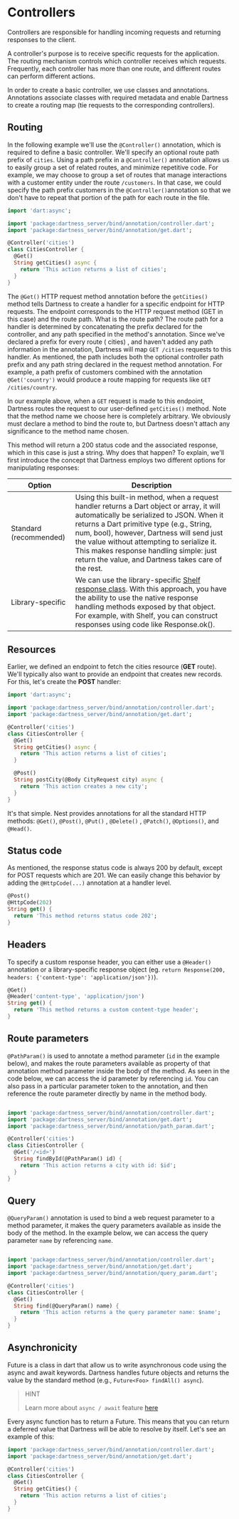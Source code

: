 # Controllers

Controllers are responsible for handling incoming requests and returning responses to the client.

A controller's purpose is to receive specific requests for the application. The routing mechanism controls which
controller receives which requests. Frequently, each controller has more than one route, and different routes can
perform different actions.

In order to create a basic controller, we use classes and annotations. Annotations associate classes with required
metadata and enable Dartness to create a routing map (tie requests to the corresponding controllers).

## Routing

In the following example we'll use the `@Controller()` annotation, which is required to define a basic controller.
We'll
specify an optional route path prefix of `cities`. Using a path prefix in a `@Controller()` annotation
allows us to easily group a set of related routes, and minimize repetitive code. For example, we may choose to group a
set of routes that manage interactions with a customer entity under the route `/customers`. In that case, we could
specify the path prefix customers in the `@Controller()`annotation so that we don't have to repeat that portion of the
path for each route in the file.

```dart
import 'dart:async';

import 'package:dartness_server/bind/annotation/controller.dart';
import 'package:dartness_server/bind/annotation/get.dart';

@Controller('cities')
class CitiesController {
  @Get()
  String getCities() async {
    return 'This action returns a list of cities';
  }
}
```

The `@Get()` HTTP request method annotation before the `getCities()` method tells Dartness to create a handler for a
specific
endpoint for HTTP requests. The endpoint corresponds to the HTTP request method (GET in this case) and the route path.
What is the route path? The route path for a handler is determined by concatenating the prefix declared for
the controller, and any path specified in the method's annotation. Since we've declared a prefix for every route (
cities)
,
and haven't added any path information in the annotation, Dartness will map `GET /cities` requests to this handler. As
mentioned,
the path includes both the optional controller path prefix and any path string declared in the request method
annotation.
For example, a path prefix of customers combined with the annotation `@Get('country')` would produce a route mapping for
requests like `GET /cities/country`.

In our example above, when a `GET` request is made to this endpoint, Dartness routes the request to our user-defined
`getCities()` method. Note that the method name we choose here is completely arbitrary. We obviously must declare a
method to bind the route to, but Dartness doesn't attach any significance to the method name chosen.

This method will return a 200 status code and the associated response, which in this case is just a string. Why does
that happen? To explain, we'll first introduce the concept that Dartness employs two different options for manipulating
responses:

| Option                 | Description                                                                                                                                                                                                                                                                                                                                                                      |
| ---------------------- | -------------------------------------------------------------------------------------------------------------------------------------------------------------------------------------------------------------------------------------------------------------------------------------------------------------------------------------------------------------------------------- |
| Standard (recommended) | Using this built-in method, when a request handler returns a Dart object or array, it will automatically be serialized to JSON. When it returns a Dart primitive type (e.g., String, num, bool), however, Dartness will send just the value without attempting to serialize it. This makes response handling simple: just return the value, and Dartness takes care of the rest. |
| Library-specific       | We can use the library-specific [Shelf response class](https://pub.dev/documentation/shelf/latest/shelf/Response-class.html). With this approach, you have the ability to use the native response handling methods exposed by that object. For example, with Shelf, you can construct responses using code like Response.ok().                                                   |

## Resources

Earlier, we defined an endpoint to fetch the cities resource (**GET** route). We'll typically also want to provide an
endpoint
that creates new records. For this, let's create the **POST** handler:

```dart
import 'dart:async';

import 'package:dartness_server/bind/annotation/controller.dart';
import 'package:dartness_server/bind/annotation/get.dart';

@Controller('cities')
class CitiesController {
  @Get()
  String getCities() async {
    return 'This action returns a list of cities';
  }

  @Post()
  String postCity(@Body CityRequest city) async {
    return 'This action creates a new city';
  }
}
```

It's that simple. Nest provides annotations for all the standard HTTP methods: `@Get()`, `@Post()`, `@Put()`
, `@Delete()`
, `@Patch()`, `@Options()`, and `@Head()`.

## Status code

As mentioned, the response status code is always 200 by default, except for POST requests which are 201. We can easily
change this behavior by adding the `@HttpCode(...)` annotation at a handler level.

```dart
@Post()
@HttpCode(202)
String get() {
  return 'This method returns status code 202';
}
```

## Headers

To specify a custom response header, you can either use a `@Header()` annotation or a library-specific response object
(eg. `return Response(200, headers: {'content-type': 'application/json'})`).

```dart
@Get()
@Header('content-type', 'application/json')
String get() {
  return 'This method returns a custom content-type header';
}
```

## Route parameters

`@PathParam()` is used to annotate a method parameter (`id` in the example below), and makes the route parameters
available as property of that annotation method parameter inside the body of the method. As seen in the code below, we
can access the id parameter by referencing `id`. You can also pass in a particular parameter token to the annotation,
and then reference the route parameter directly by name in the method body.

```dart

import 'package:dartness_server/bind/annotation/controller.dart';
import 'package:dartness_server/bind/annotation/get.dart';
import 'package:dartness_server/bind/annotation/path_param.dart';

@Controller('cities')
class CitiesController {
  @Get('/<id>')
  String findById(@PathParam() id) {
    return 'This action returns a city with id: $id';
  }
}
```

## Query

`@QueryParam()` annotation is used to bind a web request parameter to a method parameter, it makes the query parameters
available
as inside the body of the method. In the example below, we can access the query parameter `name` by referencing `name`.

```dart

import 'package:dartness_server/bind/annotation/controller.dart';
import 'package:dartness_server/bind/annotation/get.dart';
import 'package:dartness_server/bind/annotation/query_param.dart';

@Controller('cities')
class CitiesController {
  @Get()
  String find(@QueryParam() name) {
    return 'This action returns a the query parameter name: $name';
  }
}
```

## Asynchronicity

Future is a class in dart that allow us to write asynchronous code using the async and await keywords. Dartness handles
future objects and returns the value by the standard method (e.g., `Future<Foo> findAll() async`).

> HINT
>
> Learn more about `async / await` feature [here](https://dart.dev/codelabs/async-await)

Every async function has to return a Future. This means that you can return a deferred value that Dartness will be able
to resolve by itself. Let's see an example of this:

```dart
import 'package:dartness_server/bind/annotation/controller.dart';
import 'package:dartness_server/bind/annotation/get.dart';

@Controller('cities')
class CitiesController {
  @Get()
  String getCities() {
    return 'This action returns a list of cities';
  }
}
```
